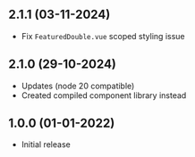 ## 2.1.1 (03-11-2024)

* Fix `FeaturedDouble.vue` scoped styling issue

## 2.1.0 (29-10-2024)

* Updates (node 20 compatible)
* Created compiled component library instead

## 1.0.0 (01-01-2022)

* Initial release
